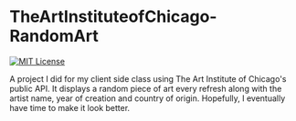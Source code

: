 # TheArtInstituteofChicago-RandomArt
 [![MIT License](https://img.shields.io/badge/License-MIT-green.svg)](https://choosealicense.com/licenses/mit/)


A project I did for my client side class using The Art Institute of Chicago's public API. It displays a random piece of art every refresh along with the artist name, year of creation and country of origin. Hopefully, I eventually have time to make it look better. 
